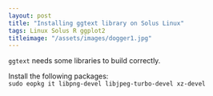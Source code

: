 ```yaml
---
layout: post
title: "Installing ggtext library on Solus Linux"
tags: Linux Solus R ggplot2
titleimage: "/assets/images/dogger1.jpg"
---
```


`ggtext` needs some libraries to build correctly.

Install the following packages:  
`sudo eopkg it libpng-devel libjpeg-turbo-devel xz-devel`
